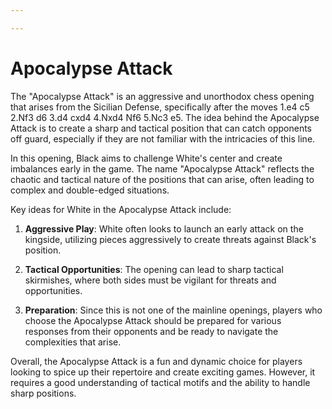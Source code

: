 ```yaml
---

---
```

# Apocalypse Attack

The "Apocalypse Attack" is an aggressive and unorthodox chess opening that arises from the Sicilian Defense, specifically after the moves 1.e4 c5 2.Nf3 d6 3.d4 cxd4 4.Nxd4 Nf6 5.Nc3 e5. The idea behind the Apocalypse Attack is to create a sharp and tactical position that can catch opponents off guard, especially if they are not familiar with the intricacies of this line.

In this opening, Black aims to challenge White's center and create imbalances early in the game. The name "Apocalypse Attack" reflects the chaotic and tactical nature of the positions that can arise, often leading to complex and double-edged situations.

Key ideas for White in the Apocalypse Attack include:

1. **Aggressive Play**: White often looks to launch an early attack on the kingside, utilizing pieces aggressively to create threats against Black's position.

2. **Tactical Opportunities**: The opening can lead to sharp tactical skirmishes, where both sides must be vigilant for threats and opportunities.

3. **Preparation**: Since this is not one of the mainline openings, players who choose the Apocalypse Attack should be prepared for various responses from their opponents and be ready to navigate the complexities that arise.

Overall, the Apocalypse Attack is a fun and dynamic choice for players looking to spice up their repertoire and create exciting games. However, it requires a good understanding of tactical motifs and the ability to handle sharp positions.